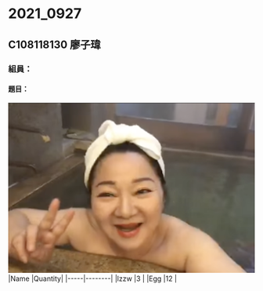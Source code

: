 # 2021_0927
## C108118130 廖子瑋
### 組員：
#### 題目：
![77](冰冰姐.png)
|Name |Quantity|
|-----|--------|
|lzzw |3       |
|Egg  |12      |
